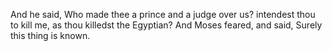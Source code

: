 And he said, Who made thee a prince and a judge over us? intendest thou to kill me, as thou killedst the Egyptian? And Moses feared, and said, Surely this thing is known.
